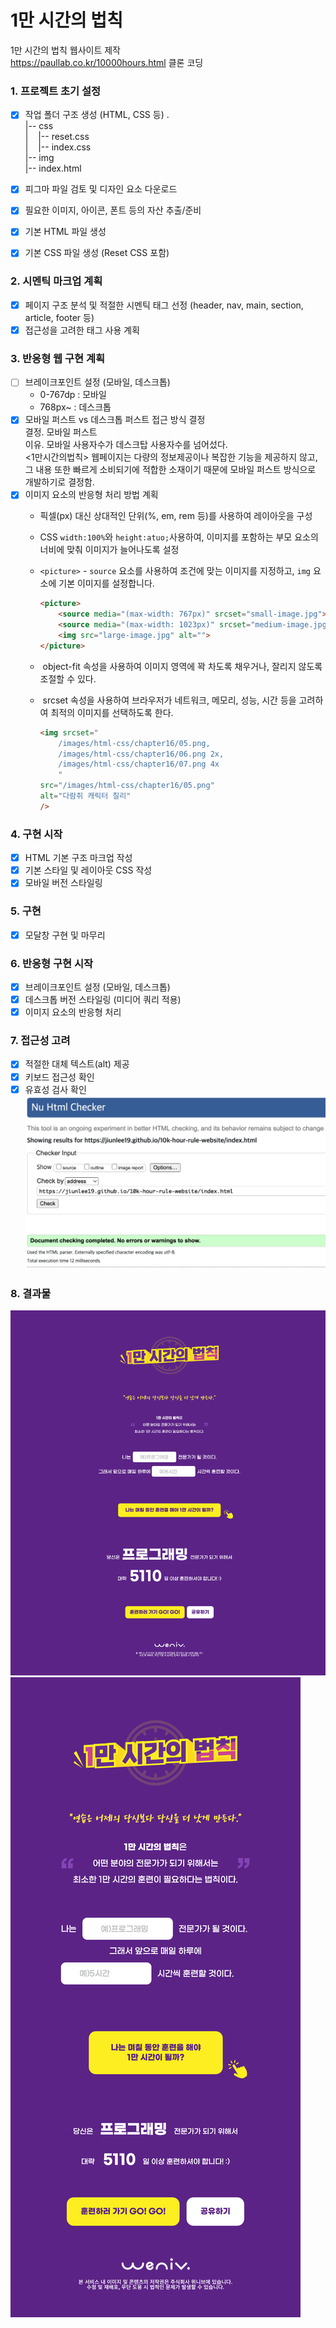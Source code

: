 # 1만 시간의 법칙

1만 시간의 법칙 웹사이트 제작  
https://paullab.co.kr/10000hours.html 클론 코딩

### 1. 프로젝트 초기 설정

-   [x] 작업 폴더 구조 생성 (HTML, CSS 등)
    .   
    |-- css    
    |&nbsp;&nbsp;&nbsp;&nbsp;|-- reset.css    
    |&nbsp;&nbsp;&nbsp;&nbsp;|-- index.css     
    |-- img     
    |-- index.html     
    
-   [x] 피그마 파일 검토 및 디자인 요소 다운로드
-   [x] 필요한 이미지, 아이콘, 폰트 등의 자산 추출/준비
-   [x] 기본 HTML 파일 생성
-   [x] 기본 CSS 파일 생성 (Reset CSS 포함)

### 2. 시멘틱 마크업 계획

-   [x] 페이지 구조 분석 및 적절한 시멘틱 태그 선정 (header, nav, main, section, article, footer 등)
-   [x] 접근성을 고려한 태그 사용 계획

### 3. 반응형 웹 구현 계획

-   [ ] 브레이크포인트 설정 (모바일, 데스크톱)
    - 0-767dp : 모바일
    - 768px~ : 데스크톱 
-   [x] 모바일 퍼스트 vs 데스크톱 퍼스트 접근 방식 결정   
    결정. 모바일 퍼스트   
    이유. 모바일 사용자수가 데스크탑 사용자수를 넘어섰다.    
         <1만시간의법칙> 웹페이지는 다량의 정보제공이나 복잡한 기능을 제공하지 않고,    
         그 내용 또한 빠르게 소비되기에 적합한 소재이기 때문에 모바일 퍼스트 방식으로 개발하기로 결정함.   
-   [x] 이미지 요소의 반응형 처리 방법 계획
    - 픽셀(px) 대신 상대적인 단위(%, em, rem 등)를 사용하여 레이아웃을 구성
    - CSS `width:100%`와 `height:atuo;`사용하여,
    이미지를 포함하는 부모 요소의 너비에 맞춰 이미지가 늘어나도록 설정
    - `<picture>` - `source` 요소를 사용하여 조건에 맞는 이미지를 지정하고, `img` 요소에 기본 이미지를 설정합니다.
        
        ```html
        <picture>
            <source media="(max-width: 767px)" srcset="small-image.jpg">
            <source media="(max-width: 1023px)" srcset="medium-image.jpg">
            <img src="large-image.jpg" alt="">
        </picture>
        ```
        
    - <img> object-fit 속성을 사용하여 이미지 영역에 꽉 차도록 채우거나, 잘리지 않도록 조절할 수 있다.
    - <img> srcset 속성을 사용하여 브라우저가 네트워크, 메모리, 성능, 시간 등을 고려하여 최적의 이미지를 선택하도록 한다.
        ```html
        <img srcset="
            /images/html-css/chapter16/05.png,
            /images/html-css/chapter16/06.png 2x,
            /images/html-css/chapter16/07.png 4x
            "
        src="/images/html-css/chapter16/05.png"
        alt="다람쥐 캐릭터 칠리"
        />
        ```

### 4. 구현 시작

-   [x] HTML 기본 구조 마크업 작성   
-   [x] 기본 스타일 및 레이아웃 CSS 작성   
-   [x] 모바일 버전 스타일링   

### 5. 구현

- [x]  모달창 구현 및 마무리   

### 6. 반응형 구현 시작

- [x]  브레이크포인트 설정 (모바일, 데스크톱)   
- [x]  데스크톱 버전 스타일링 (미디어 쿼리 적용)   
- [x]  이미지 요소의 반응형 처리   

### 7. 접근성 고려

- [x]  적절한 대체 텍스트(alt) 제공   
- [x]  키보드 접근성 확인
- [x]  유효성 검사 확인
![img](./result/validator-result.png)

### 8. 결과물
![img](./result/desktop-result.png)
![img](./result/mobile-result.png)
